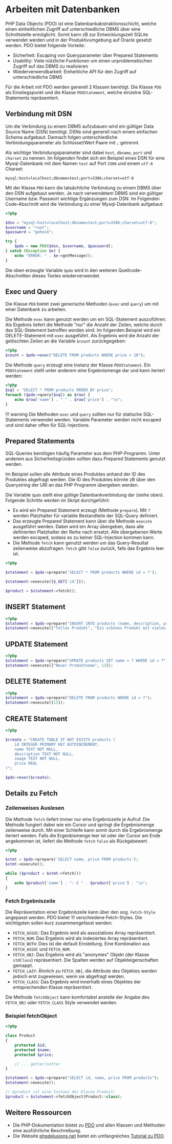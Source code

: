 # Arbeiten mit Datenbanken

PHP Data Objects (PDO) ist eine Datenbankabstraktionsschicht, welche einen einheitlichen Zugriff auf unterschiedliche DBMS über eine Schnittstelle ermöglicht. Somit kann zB zur Entwicklungszeit SQLite verwendet werden und in der Produktivumgebung auf Oracle gesetzt werden. PDO bietet folgende Vorteile:

 - Sicherheit: Escaping von Queryparameter über Prepared Statements
 - Usability: Viele nützliche Funktionen um einen unproblematischen Zugriff auf das DBMS zu realisieren
 - Wiederverwendbarkeit: Einheitliche API für den Zugriff auf unterschiedliche DBMS

Für die Arbeit mit PDO werden generell 2 Klassen benötigt. Die Klasse `PDO` als Einstiegspunkt und die Klasse `PDOStatement`, welche einzelne SQL-Statements repräsentiert.


## Verbindung mit DSN

Um die Verbindung zu einem DBMS aufzubauen wird ein gültiger Data Source Name (DSN) benötigt. DSNs sind generell nach einem einfachen Schema aufgebaut. Dannach folgen unterschiedliche Verbindungsparameter als Schlüssel/Wert Paare mit `;` getrennt.

Als wichtige Verbindungsparameter sind dabei `host`, `dbname`, `port` und `charset` zu nennen. Im folgenden findet sich ein Beispiel eines DSN für eine Mysql-Datenbank mit dem Namen `test` auf Port `3306` und einem `utf-8` Charset:

```
mysql:host=localhost;dbname=test;port=3306;charset=utf-8
```

Mit der Klasse `PDO` kann die tatsächliche Verbindung zu einem DBMS über den DSN aufgebaut werden. Je nach verwendetem DBMS sind ein gültiger Username bzw. Passwort wichtige Ergänzungen zum DSN. Im Folgenden Code-Abschnitt wird die Verbindung zu einer Mysql-Datenbank aufgebaut: 

```php
<?php

$dsn = "mysql:host=localhost;dbname=test;port=3306;charset=utf-8";
$username = "root";
$password = "geheim";

try {
    $pdo = new PDO($dsn, $username, $password);
} catch (Exception $e) {
    echo "ERROR: " . $e->getMessage();
}
```

Die oben erzeugte Variable `$pdo` wird in den weiteren Quellcode-Abschnitten dieses Textes wiederverwendet. 

## Exec und Query

Die Klasse `PDO` bietet zwei generische Methoden (`exec` und `query`) um mit einer Datenbank zu arbeiten.

Die Methode `exec` kann genutzt werden um ein SQL-Statement auszuführen. Als Ergebnis liefert die Methode "nur" die Anzahl der Zeilen, welche durch das SQL-Statement betroffen worden sind. Im folgenden Beispiel wird ein DELETE-Statement mit `exec` ausgeführt. Als Ergebnis wird die Anzahl der gelöschten Zeilen an die Variable `$count` zurückgegeben:

```php
<?php
$count = $pdo->exec("DELETE FROM products WHERE price > 10");
```

Die Methode `query` erzeugt eine Instanz der Klasse `PDOStatement`. Ein `PDOStatement` stellt unter anderem eine Ergebnismenge dar und kann iteriert werden:

```php
<?php
$sql = "SELECT * FROM products ORDER BY price";
foreach ($pdo->query($sql) as $row) {
    echo $row['name'] . " " . $row['price'] . "\n";
}
```

!!! warning
    Die Methoden `exec` und `query` sollten nur für statische SQL-Statements verwendet werden. Variable Parameter werden nicht escaped und sind daher offen für SQL-Injections.


## Prepared Statements

SQL-Queries benötigen häufig Parameter aus dem PHP-Programm. Unter anderem aus Sicherheitsgründen sollten dazu Prepared Statements genutzt werden.

Im Beispiel sollen alle Attribute eines Produktes anhand der ID des Produktes abgefragt werden. Die ID des Produktes könnte zB über den Querystring der URI an das PHP Programm übergeben werden.

Die Variable `$pdo` stellt eine gültige Datenbankverbindung dar (siehe oben). Folgende Schritte werden im Skript durchgeführt:

 - Es wird ein Prepared Statement erzeugt (Methode `prepare`). Mit `?` werden Platzhalter für variable Bestandteile der SQL-Query definiert.
 - Das erzeugte Prepared Statement kann über die Methode `execute` ausgeführt werden. Dabei wird ein Array übergeben, dass alle definierten Platzhalter der Reihe nach ersetzt. Alle übergebenen Werte werden escaped, sodass es zu keiner SQL-Injection kommen kann.
 - Die Methode `fetch` kann genutzt werden um das Query-Resultat zeilenweise abzufragen. `fetch` gibt `false` zurück, falls das Ergebnis leer ist.

```php
<?php

$statement = $pdo->prepare('SELECT * FROM products WHERE id = ?');

$statement->execute([$_GET['id']]);

$product = $statement->fetch();
```

## INSERT Statement

```php
<?php
$statement = $pdo->prepare("INSERT INTO products (name, description, price) VALUES (?, ?, ?)");
$statement->execute(["Tolles Produkt", "Ein schönes Produkt mit vielen Extras...", 5.99]);
```

## UPDATE Statement

```php
<?php
$statement = $pdo->prepare("UPDATE products SET name = ? WHERE id = ?");
$statement->execute(["Neuer Produktname", 13]);
```

## DELETE Statement

```php
<?php
$statement = $pdo->prepare("DELETE FROM products WHERE id = ?");
$statement->execute([13]);
```

## CREATE Statement

```php
<?php

$create = "CREATE TABLE IF NOT EXISTS products (
    id INTEGER PRIMARY KEY AUTOINCREMENT,
    name TEXT NOT NULL,
    description TEXT NOT NULL,
    image TEXT NOT NULL,
    price REAL
)";

$pdo->exec($create);
```

## Details zu Fetch

### Zeilenweises Auslesen

Die Methode `fetch` liefert immer nur eine Ergebniszeile je Aufruf. Die Methode fungiert dabei wie ein Cursor und springt die Ergebnismenge zeilenweise durch. Mit einer Schleife kann somit durch die Ergebnismenge iteriert werden. Falls die Ergenbismenge leer ist oder der Cursor am Ende angekommen ist, liefert die Methode `fetch` `false` als Rückgabewert.

```php
<?php

$stmt = $pdo->prepare('SELECT name, price FROM products');
$stmt->execute();

while ($product = $stmt->fetch())
{
    echo $product['name'] . ": € " . $product['price'] . "\n";
}
```

### Fetch Ergebniszeile

Die Repräsentation einer Ergebniszeile kann über den sog. `Fetch-Style` angepasst werden. PDO bietet 11 verschiedene Fetch-Styles. Die wichtigsten sollen kurz zusammengefasst werden:

 - `FETCH_ASSOC`: Das Ergebnis wird als assoziatives Array repräsentiert.
 - `FETCH_NUM`: Das Ergebnis wird als indexiertes Array repräsentiert.
 - `FETCH_BOTH`: Dies ist die default Einstellung. Eine Kombination aus `FETCH_ASSOC` und `FETCH_NUM`.
 - `FETCH_OBJ`: Das Ergebnis wird als "anonymes" Objekt (der Klasse `stdClass`) repräsentiert. Die Spalten werden auf Objekteigenschaften gemappt.
 - `FETCH_LAZY`: Ähnlich zu `FETCH_OBJ`, die Attribute des Objektes werden jedoch erst zugewiesen, wenn sie abgefragt werden.
 - `FETCH_CLASS`: Das Ergebnis wird innerhalb eines Objektes der entsprechenden Klasse repräsentiert.

Die Methode `fetchObject` kann komfortabel anstelle der Angabe des `FETCH_OBJ` oder `FETCH_CLASS` Style verwendet werden.

### Beispiel fetchObject

```php
<?php

class Product
{
    protected $id;
    protected $name;
    protected $price;

    // ... getter/setter
}

$statement = $pdo->prepare("SELECT id, name, price FROM products");
$statement->execute();

// $product ist eine Instanz der Klasse Product:
$product = $statement->fetchObject(Product::class);
```

## Weitere Ressourcen

 - Die PHP-Dokumentation bietet zu [PDO](https://www.php.net/manual/en/book.pdo.php) und allen Klassen und Methoden eine ausführliche Beschreibung.
 - Die Website [phpdelusions.net](https://phpdelusions.net/) bietet ein umfangreiches [Tutorial zu PDO](https://phpdelusions.net/pdo).
